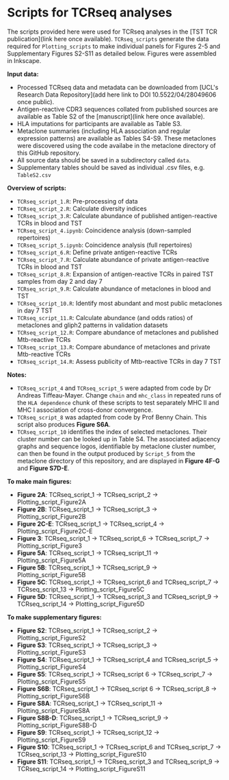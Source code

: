 # Scripts for TCRseq analyses

The scripts provided here were used for TCRseq analyses in the [TST TCR publication](link here once available). `TCRseq_scripts` generate the data required for `Plotting_scripts` to make individual panels for Figures 2-5 and Supplementary Figures S2-S11 as detailed below. Figures were assembled in Inkscape.

**Input data:**
* Processed TCRseq data and metadata can be downloaded from [UCL's Research Data Repository](add here link to DOI 10.5522/04/28049606 once public).
* Antigen-reactive CDR3 sequences collated from published sources are available as Table S2 of the [manuscript](link here once available).
* HLA imputations for participants are available as Table S3.
* Metaclone summaries (including HLA association and regular expression patterns) are available as Tables S4-S9. These metaclones were discovered using the code availabe in the metaclone directory of this GitHub repository.
* All source data should be saved in a subdirectory called `data`.
* Supplementary tables should be saved as individual .csv files, e.g. `TableS2.csv`

**Overview of scripts:**
* `TCRseq_script_1.R`: Pre-processing of data
* `TCRseq_script_2.R`: Calculate diversity indices
* `TCRseq_script_3.R`: Calculate abundance of published antigen-reactive TCRs in blood and TST
* `TCRseq_script_4.ipynb`: Coincidence analysis (down-sampled repertoires)
* `TCRseq_script_5.ipynb`: Coincidence analysis (full repertoires)
* `TCRseq_script_6.R`: Define private antigen-reactive TCRs
* `TCRseq_script_7.R`: Calculate abundance of private antigen-reactive TCRs in blood and TST
* `TCRseq_script_8.R`: Expansion of antigen-reactive TCRs in paired TST samples from day 2 and day 7
* `TCRseq_script_9.R`: Calculate abundance of metaclones in blood and TST 
* `TCRseq_script_10.R`: Identify most abundant and most public metaclones in day 7 TST
* `TCRseq_script_11.R`: Calculate abundance (and odds ratios) of metaclones and gliph2 patterns in validation datasets
* `TCRseq_script_12.R`: Compare abundance of metaclones and published Mtb-reactive TCRs
* `TCRseq_script_13.R`: Compare abundance of metaclones and private Mtb-reactive TCRs
* `TCRseq_script_14.R`: Assess publicity of Mtb-reactive TCRs in day 7 TST

**Notes:**
* `TCRseq_script_4` and `TCRseq_script_5` were adapted from code by Dr Andreas Tiffeau-Mayer. Change `chain` and `mhc_class` in repeated runs of the `HLA dependence` chunk of these scripts to test separately MHC II and MHC I association of cross-donor convergence.
* `TCRseq_script_8` was adapted from code by Prof Benny Chain. This script also produces **Figure S6A**.
* `TCRseq_script_10` identifies the index of selected metaclones. Their cluster number can be looked up in Table S4. The associated adjacency graphs and sequence logos, identifiable by metaclone cluster number, can then be found in the output produced by `Script_5` from the metaclone directory of this repository, and are displayed in **Figure 4F-G** and **Figure S7D-E**.

**To make main figures:**
* **Figure 2A**: TCRseq_script_1 &rarr; TCRseq_script_2 &rarr; Plotting_script_Figure2A
* **Figure 2B**: TCRseq_script_1 &rarr; TCRseq_script_3 &rarr; Plotting_script_Figure2B
* **Figure 2C-E**: TCRseq_script_1 &rarr; TCRseq_script_4 &rarr; Plotting_script_Figure2C-E
* **Figure 3**: TCRseq_script_1 &rarr; TCRseq_script_6 &rarr; TCRseq_script_7 &rarr; Plotting_script_Figure3
* **Figure 5A**: TCRseq_script_1 &rarr; TCRseq_script_11 &rarr; Plotting_script_Figure5A
* **Figure 5B**: TCRseq_script_1 &rarr; TCRseq_script_9 &rarr; Plotting_script_Figure5B 
* **Figure 5C**: TCRseq_script_1 &rarr; TCRseq_script_6 and TCRseq_script_7 &rarr; TCRseq_script_13 &rarr; Plotting_script_Figure5C
* **Figure 5D**: TCRseq_script_1 &rarr; TCRseq_script_3 and TCRseq_script_9 &rarr; TCRseq_script_14 &rarr; Plotting_script_Figure5D

**To make supplementary figures:**
* **Figure S2**: TCRseq_script_1 &rarr; TCRseq_script_2 &rarr; Plotting_script_FigureS2
* **Figure S3**: TCRseq_script_1 &rarr; TCRseq_script_3 &rarr; Plotting_script_FigureS3
* **Figure S4**: TCRseq_script_1 &rarr; TCRseq_script_4 and TCRseq_script_5 &rarr; Plotting_script_FigureS4
* **Figure S5**: TCRseq_script_1 &rarr; TCRseq_script 6 &rarr; TCRseq_script_7 &rarr; Plotting_script_FigureS5
* **Figure S6B**: TCRseq_script_1 &rarr; TCRseq_script 6 &rarr; TCRseq_script_8 &rarr; Plotting_script_FigureS6B
* **Figure S8A**: TCRseq_script_1 &rarr; TCRseq_script_11 &rarr; Plotting_script_FigureS8A
* **Figure S8B-D**: TCRseq_script_1 &rarr; TCRseq_script_9 &rarr; Plotting_script_FigureS8B-D 
* **Figure S9**: TCRseq_script_1 &rarr; TCRseq_script_12 &rarr; Plotting_script_FigureS9
* **Figure S10**: TCRseq_script_1 &rarr; TCRseq_script_6 and TCRseq_script_7 &rarr; TCRseq_script_13 &rarr; Plotting_script_FigureS10
* **Figure S11**: TCRseq_script_1 &rarr; TCRseq_script_3 and TCRseq_script_9 &rarr; TCRseq_script_14 &rarr; Plotting_script_FigureS11
